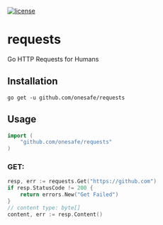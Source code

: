 [![license](http://img.shields.io/badge/license-MIT-red.svg?style=flat)](https://raw.githubusercontent.com/asmcos/requests/master/LICENSE)

# requests
Go HTTP Requests for Humans

## Installation
```
go get -u github.com/onesafe/requests
```

## Usage
```go
import (
    "github.com/onesafe/requests"
)
```

### GET:
```go
resp, err := requests.Get("https://github.com")
if resp.StatusCode != 200 {
	return errors.New("Get Failed")
}
// content type: byte[]
content, err := resp.Content()
```
